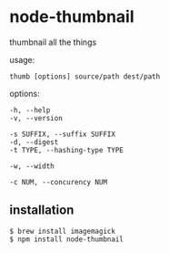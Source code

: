 node-thumbnail
==============

thumbnail all the things

usage:

    thumb [options] source/path dest/path

options:

    -h, --help
    -v, --version

    -s SUFFIX, --suffix SUFFIX
    -d, --digest
    -t TYPE, --hashing-type TYPE

    -w, --width

    -c NUM, --concurency NUM

installation
------------

    $ brew install imagemagick
    $ npm install node-thumbnail
